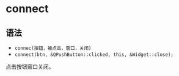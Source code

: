 # connect

## 语法
* `connec(按钮，被点击，窗口，关闭)`
* `connect(btn, &QPushButton::clicked, this, &Widget::close);`

点击按钮窗口关闭。